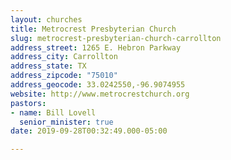 ```yaml
---
layout: churches
title: Metrocrest Presbyterian Church
slug: metrocrest-presbyterian-church-carrollton
address_street: 1265 E. Hebron Parkway
address_city: Carrollton
address_state: TX
address_zipcode: "75010"
address_geocode: 33.0242550,-96.9074955
website: http://www.metrocrestchurch.org
pastors:
- name: Bill Lovell
  senior_minister: true
date: 2019-09-28T00:32:49.000-05:00

---
```

